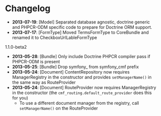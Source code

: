 Changelog
=========

* **2013-07-19**: [Model] Separated database agnostic, doctrine generic and
  PHPCR-ODM specific code to prepare for Doctrine ORM support.
* **2013-07-17**: [FormType] Moved TermsFormType to CoreBundle and renamed it to CheckboxUrlLableFormType

1.1.0-beta2

* **2013-05-28**: [Bundle] Only include Doctrine PHPCR compiler pass if PHPCR-ODM is present
* **2013-05-25**: [Bundle] Drop symfony_ from symfony_cmf prefix
* **2013-05-24**: [Document] ContentRepository now requires ManagerRegistry in the constructor and provides `setManagerName()` in the same way as RouteProvider
* **2013-05-24**: [Document] RouteProvider now requires ManagerRegistry in the constructor (the `cmf_routing.default_route_provider` does this for you)
  * To use a different document manager from the registry, call `setManagerName()` on the RouteProvider

